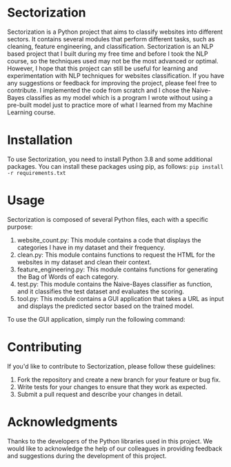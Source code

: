 # Sectorization
Sectorization is a Python project that aims to classify websites into different sectors. It contains several modules that perform different tasks, such as cleaning, feature engineering, and classification. Sectorization is an NLP based project that I built during my free time and before I took the NLP course, so the techniques used may not be the most advanced or optimal. However, I hope that this project can still be useful for learning and experimentation with NLP techniques for websites classification. If you have any suggestions or feedback for improving the project, please feel free to contribute. I implemented the code from scratch and I chose the Naive-Bayes classifies as my model which is a program I wrote without using a pre-built model just to practice more of what I learned from my Machine Learning course.

# Installation
To use Sectorization, you need to install Python 3.8 and some additional packages. You can install these packages using pip, as follows:
`pip install -r requirements.txt`

# Usage
Sectorization is composed of several Python files, each with a specific purpose:
1. website_count.py: This module contains a code that displays the categories I have in my dataset and their frequency.
2. clean.py: This module contains functions to request the HTML for the websites in my dataset and clean their context.
3. feature_engineering.py: This module contains functions for generating the Bag of Words of each category.
4. test.py: This module contains the Naive-Bayes classifier as function, and it classifies the test dataset and evaluates the scoring.
5. tool.py: This module contains a GUI application that takes a URL as input and displays the predicted sector based on the trained model.

To use the GUI application, simply run the following command:

# Contributing
If you'd like to contribute to Sectorization, please follow these guidelines:
1. Fork the repository and create a new branch for your feature or bug fix.
2. Write tests for your changes to ensure that they work as expected.
3. Submit a pull request and describe your changes in detail.

# Acknowledgments
Thanks to the developers of the Python libraries used in this project.
We would like to acknowledge the help of our colleagues in providing feedback and suggestions during the development of this project.
